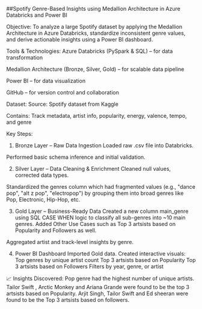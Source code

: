 ##Spotify Genre-Based Insights using Medallion Architecture in Azure Databricks and Power BI

Objective:
To analyze a large Spotify dataset by applying the Medallion Architecture in Azure Databricks, standardize inconsistent genre values, and derive actionable insights using a Power BI dashboard.

Tools & Technologies:
Azure Databricks (PySpark & SQL) – for data transformation

Medallion Architecture (Bronze, Silver, Gold) – for scalable data pipeline

Power BI – for data visualization

GitHub – for version control and collaboration

Dataset:
Source: Spotify dataset from Kaggle

Contains: Track metadata, artist info, popularity, energy, valence, tempo, and genre

Key Steps:
1. Bronze Layer – Raw Data Ingestion
Loaded raw .csv file into Databricks.

Performed basic schema inference and initial validation.

2. Silver Layer – Data Cleaning & Enrichment
Cleaned null values, corrected data types.

Standardized the genres column which had fragmented values (e.g., "dance pop", "alt z pop", "electropop") by grouping them into broad genres like Pop, Electronic, Hip-Hop, etc.

3. Gold Layer – Business-Ready Data
Created a new column main_genre using SQL CASE WHEN logic to classify all sub-genres into ~10 main genres.
Added Other Use Cases such as Top 3 artsists based on Popularity and Followers as well.

Aggregated artist and track-level insights by genre.

4. Power BI Dashboard
Imported Gold data.
Created interactive visuals:
Top genres by unique artist count
Top 3 artsists based on Popularity
Top 3 artsists based on Followers
Filters by year, genre, or artist

📈 Insights Discovered:
Pop genre had the highest number of unique artists.
Tailor Swift , Arctic Monkey and Ariana Grande were found to be the top 3 artsists based on Popularity.
Arjit Singh, Tailor Swift and Ed sheeran were found to be the Top 3 artsists based on followers.
